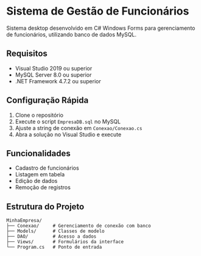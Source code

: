 # Sistema de Gestão de Funcionários

Sistema desktop desenvolvido em C# Windows Forms para gerenciamento de funcionários, utilizando banco de dados MySQL.

## Requisitos

- Visual Studio 2019 ou superior
- MySQL Server 8.0 ou superior
- .NET Framework 4.7.2 ou superior

## Configuração Rápida

1. Clone o repositório
2. Execute o script `EmpresaDB.sql` no MySQL
3. Ajuste a string de conexão em `Conexao/Conexao.cs`
4. Abra a solução no Visual Studio e execute

## Funcionalidades

- Cadastro de funcionários
- Listagem em tabela
- Edição de dados
- Remoção de registros

## Estrutura do Projeto

```
MinhaEmpresa/
├── Conexao/     # Gerenciamento de conexão com banco
├── Models/      # Classes de modelo
├── DAO/         # Acesso a dados
├── Views/       # Formulários da interface
└── Program.cs   # Ponto de entrada
```
